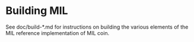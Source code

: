 Building MIL
================

See doc/build-*.md for instructions on building the various
elements of the MIL reference implementation of MIL coin.
